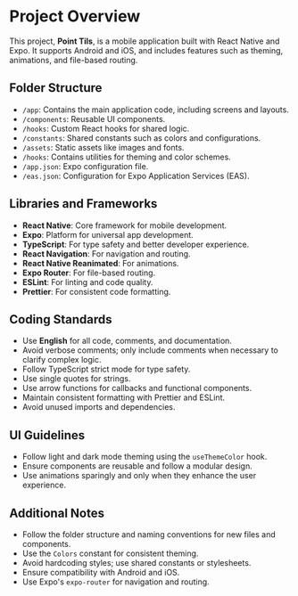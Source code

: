 # Project Overview

This project, **Point Tils**, is a mobile application built with React Native and Expo. It supports Android and iOS, and includes features such as theming, animations, and file-based routing.

## Folder Structure

- `/app`: Contains the main application code, including screens and layouts.
- `/components`: Reusable UI components.
- `/hooks`: Custom React hooks for shared logic.
- `/constants`: Shared constants such as colors and configurations.
- `/assets`: Static assets like images and fonts.
- `/hooks`: Contains utilities for theming and color schemes.
- `/app.json`: Expo configuration file.
- `/eas.json`: Configuration for Expo Application Services (EAS).

## Libraries and Frameworks

- **React Native**: Core framework for mobile development.
- **Expo**: Platform for universal app development.
- **TypeScript**: For type safety and better developer experience.
- **React Navigation**: For navigation and routing.
- **React Native Reanimated**: For animations.
- **Expo Router**: For file-based routing.
- **ESLint**: For linting and code quality.
- **Prettier**: For consistent code formatting.

## Coding Standards

- Use **English** for all code, comments, and documentation.
- Avoid verbose comments; only include comments when necessary to clarify complex logic.
- Follow TypeScript strict mode for type safety.
- Use single quotes for strings.
- Use arrow functions for callbacks and functional components.
- Maintain consistent formatting with Prettier and ESLint.
- Avoid unused imports and dependencies.

## UI Guidelines

- Follow light and dark mode theming using the `useThemeColor` hook.
- Ensure components are reusable and follow a modular design.
- Use animations sparingly and only when they enhance the user experience.

## Additional Notes

- Follow the folder structure and naming conventions for new files and components.
- Use the `Colors` constant for consistent theming.
- Avoid hardcoding styles; use shared constants or stylesheets.
- Ensure compatibility with Android and iOS.
- Use Expo's `expo-router` for navigation and routing.